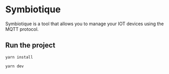# Symbiotique

Symbiotique is a tool that allows you to manage your IOT devices using the MQTT protocol.

## Run the project

```
yarn install

yarn dev
```
